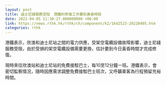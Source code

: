 ```yaml
---
layout: post
title: 迪士尼綫服務受阻　港鐵料修復工作要到黃昏時段
date: 2022-04-05 11:30:27.000000000 +08:00
link: https://news.rthk.hk/rthk/ch/component/k2/1642523-20220405.htm
categories: rthk
---
```


港鐵表示，欣澳和迪士尼站之間的電力供應，受架空電纜設備故障影響，迪士尼綫服務受阻，由於受損的架空電纜設備需要更換，估計要到今日黃昏時間才完成修復。

現時來往欣澳站和迪士尼站的免費接駁巴士，每10至12分鐘一班。港鐵表示，會密切監察情況，隨時因應需求調整免費接駁巴士班次，又呼籲乘客為行程預留充裕時間。
